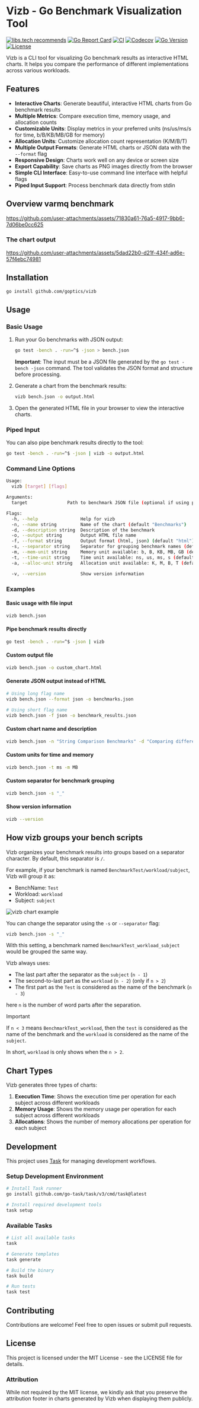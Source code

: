 # Vizb - Go Benchmark Visualization Tool

[![libs.tech recommends](https://libs.tech/project/1003638795/badge.svg)](https://libs.tech/project/1003638795/vizb)
[![Go Report Card](https://goreportcard.com/badge/github.com/goptics/vizb)](https://goreportcard.com/report/github.com/goptics/vizb)
[![CI](https://github.com/goptics/vizb/actions/workflows/ci.yml/badge.svg)](https://github.com/goptics/vizb/actions/workflows/ci.yml)
[![Codecov](https://codecov.io/gh/goptics/vizb/branch/main/graph/badge.svg)](https://codecov.io/gh/goptics/vizb)
[![Go Version](https://img.shields.io/badge/Go-1.24+-00ADD8?style=for&logo=go)](https://golang.org/doc/devel/release.html)
[![License](https://img.shields.io/badge/license-MIT-blue.svg?style=for)](LICENSE)

Vizb is a CLI tool for visualizing Go benchmark results as interactive HTML charts. It helps you compare the performance of different implementations across various workloads.

## Features

- **Interactive Charts**: Generate beautiful, interactive HTML charts from Go benchmark results
- **Multiple Metrics**: Compare execution time, memory usage, and allocation counts
- **Customizable Units**: Display metrics in your preferred units (ns/us/ms/s for time, b/B/KB/MB/GB for memory)
- **Allocation Units**: Customize allocation count representation (K/M/B/T)
- **Multiple Output Formats**: Generate HTML charts or JSON data with the `--format` flag
- **Responsive Design**: Charts work well on any device or screen size
- **Export Capability**: Save charts as PNG images directly from the browser
- **Simple CLI Interface**: Easy-to-use command line interface with helpful flags
- **Piped Input Support**: Process benchmark data directly from stdin

## Overview varmq benchmark

https://github.com/user-attachments/assets/71830a61-76a5-4917-9bb6-7d06be0cc625

### The chart output

https://github.com/user-attachments/assets/5dad22b0-d21f-434f-ad6e-57f4ebc74981

## Installation

```bash
go install github.com/goptics/vizb
```

## Usage

### Basic Usage

1. Run your Go benchmarks with JSON output:

   ```bash
   go test -bench . -run=^$ -json > bench.json
   ```

   **Important**: The input must be a JSON file generated by the `go test -bench -json` command. The tool validates the JSON format and structure before processing.

1. Generate a chart from the benchmark results:

   ```bash
   vizb bench.json -o output.html
   ```

1. Open the generated HTML file in your browser to view the interactive charts.

### Piped Input

You can also pipe benchmark results directly to the tool:

```bash
go test -bench . -run=^$ -json | vizb -o output.html
```

### Command Line Options

```bash
Usage:
  vizb [target] [flags]

Arguments:
  target               Path to benchmark JSON file (optional if using piped input)

Flags:
  -h, --help                Help for vizb
  -n, --name string         Name of the chart (default "Benchmarks")
  -d, --description string  Description of the benchmark
  -o, --output string       Output HTML file name
  -f, --format string       Output format (html, json) (default "html")
  -s, --separator string    Separator for grouping benchmark names (default "/")
  -m, --mem-unit string     Memory unit available: b, B, KB, MB, GB (default "B")
  -t, --time-unit string    Time unit available: ns, us, ms, s (default "ns")
  -a, --alloc-unit string   Allocation unit available: K, M, B, T (default: as-is)

  -v, --version             Show version information
```

### Examples

#### Basic usage with file input

```bash
vizb bench.json
```

#### Pipe benchmark results directly

```bash
go test -bench . -run=^$ -json | vizb
```

#### Custom output file

```bash
vizb bench.json -o custom_chart.html
```

#### Generate JSON output instead of HTML

```bash
# Using long flag name
vizb bench.json --format json -o benchmarks.json

# Using short flag name
vizb bench.json -f json -o benchmark_results.json
```

#### Custom chart name and description

```bash
vizb bench.json -n "String Comparison Benchmarks" -d "Comparing different string manipulation algorithms"
```

#### Custom units for time and memory

```bash
vizb bench.json -t ms -m MB
```

#### Custom separator for benchmark grouping

```bash
vizb bench.json -s "_"
```

#### Show version information

```bash
vizb --version
```

## How vizb groups your bench scripts

Vizb organizes your benchmark results into groups based on a separator character. By default, this separator is `/`.

For example, if your benchmark is named `BenchmarkTest/workload/subject`, Vizb will group it as:

- BenchName: `Test`
- Workload: `workload`
- Subject: `subject`

![vizb chart example](./assets/vizb-char-overview.png)

You can change the separator using the `-s` or `--separator` flag:

```bash
vizb bench.json -s "_"
```

With this setting, a benchmark named `BenchmarkTest_workload_subject` would be grouped the same way.

Vizb always uses:

- The last part after the separator as the `subject` (`n - 1`)
- The second-to-last part as the `workload` (`n - 2`) (only if `n > 2`)
- The first part as the `Test` is considered as the name of the benchmark (`n - 3`)

here `n` is the number of word parts after the separation.

> [!Important]
> If `n < 3` means `BenchmarkTest_workload`, then the `test` is considered as the name of the benchmark and the `workload` is considered as the name of the `subject`.

In short, `workload` is only shows when the `n > 2`.

## Chart Types

Vizb generates three types of charts:

1. **Execution Time**: Shows the execution time per operation for each subject across different workloads
2. **Memory Usage**: Shows the memory usage per operation for each subject across different workloads
3. **Allocations**: Shows the number of memory allocations per operation for each subject

## Development

This project uses [Task](https://taskfile.dev/) for managing development workflows.

### Setup Development Environment

```bash
# Install Task runner
go install github.com/go-task/task/v3/cmd/task@latest

# Install required development tools
task setup
```

### Available Tasks

```bash
# List all available tasks
task

# Generate templates
task generate

# Build the binary
task build

# Run tests
task test
```

## Contributing

Contributions are welcome! Feel free to open issues or submit pull requests.

## License

This project is licensed under the MIT License - see the LICENSE file for details.

### Attribution

While not required by the MIT license, we kindly ask that you preserve the attribution footer in charts generated by Vizb when displaying them publicly.
